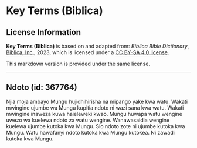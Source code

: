 # Key Terms (Biblica)

## License Information

**Key Terms (Biblica)** is based on and adapted from: _Biblica Bible Dictionary_, [Biblica, Inc.](https://www.biblica.com/), 2023, which is licensed under a [CC BY-SA 4.0 license](https://creativecommons.org/licenses/by-sa/4.0/legalcode.en).

This markdown version is provided under the same license.



--------------------------------

## Ndoto (id: 367764)

Njia moja ambayo Mungu hujidhihirisha na mipango yake kwa watu. Wakati mwingine ujumbe wa Mungu kupitia ndoto ni wazi sana kwa watu. Wakati mwingine inaweza kuwa haieleweki kwao. Mungu huwapa watu wengine uwezo wa kuelewa ndoto za watu wengine. Wanawasaidia wengine kuelewa ujumbe kutoka kwa Mungu. Sio ndoto zote ni ujumbe kutoka kwa Mungu. Watu hawafanyi ndoto kutoka kwa Mungu kutokea. Ni zawadi kutoka kwa Mungu.


